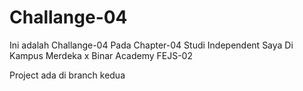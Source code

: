 # Challange-04
Ini adalah Challange-04 Pada Chapter-04 Studi Independent Saya Di Kampus Merdeka x Binar Academy FEJS-02

Project ada di branch kedua
